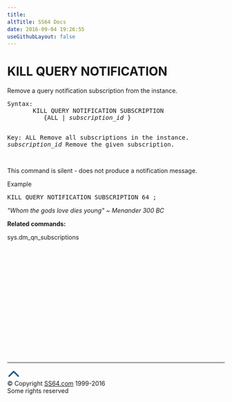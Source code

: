 ```yaml
---
title:
altTitle: SS64 Docs
date: 2016-09-04 19:26:55
useGithubLayout: false
---
```

<!-- #BeginLibraryItem "/Library/head_sql.lbi" --><!-- #EndLibraryItem --><h1>KILL QUERY NOTIFICATION </h1>
<p>Remove a query notification subscription from the instance. </p>
<pre>Syntax:
       KILL QUERY NOTIFICATION SUBSCRIPTION <br>          {ALL | <i>subscription_id</i> }

Key:
   ALL              Remove all subscriptions in the instance.
   <i>subscription_id</i>  Remove the given subscription.

</pre>
<p>  This command is silent - does not produce a notification message.</p>
<p>Example</p>
<pre>KILL QUERY NOTIFICATION SUBSCRIPTION 64 ;</pre>
<p class="quote"><i>"Whom the gods love dies young" ~ Menander 300 BC </i></p>
<p><b>Related commands:</b></p>
<p>  sys.dm_qn_subscriptions</p><!-- #BeginLibraryItem "/Library/foot_sql.lbi" --><p>
<!-- ss64-sql -->
<ins class="adsbygoogle" style="display:inline-block;width:300px;height:250px" data-ad-client="ca-pub-6140977852749469" data-ad-slot="6953563613"></ins>
<script>
(adsbygoogle = window.adsbygoogle || []).push({});
</script></p>
<hr>
<div id="bl" class="footer"><a href="kill_qn.html#"><img src="../images/top.png" width="30" height="22" alt="Back to the Top"></a></div>
<div id="br" class="footer, tagline">© Copyright <a href="http://ss64.com/">SS64.com</a> 1999-2016<br>
Some rights reserved</div><!-- #EndLibraryItem -->

